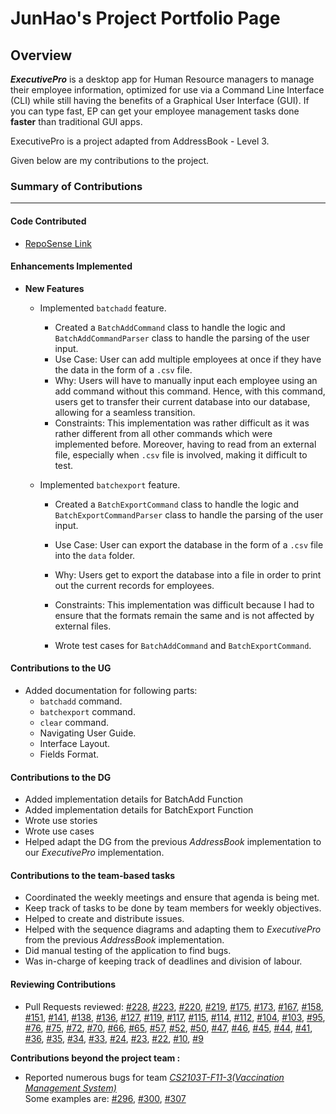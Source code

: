 # JunHao's Project Portfolio Page

## Overview

***ExecutivePro*** is a desktop app for Human Resource managers to manage their employee information, 
optimized for use via a Command Line Interface (CLI) while still having the benefits of a Graphical User Interface (GUI).
If you can type fast, EP can get your employee management tasks done **faster** than traditional GUI apps.

ExecutivePro is a project adapted from AddressBook - Level 3.

Given below are my contributions to the project.

### Summary of Contributions

---

#### Code Contributed 

* [RepoSense Link](https://nus-cs2103-ay2223s2.github.io/tp-dashboard/?search=junhao247&breakdown=true&sort=groupTitle&sortWithin=title&since=2023-02-17&timeframe=commit&mergegroup=&groupSelect=groupByRepos&checkedFileTypes=docs~functional-code~test-code~other)

#### Enhancements Implemented
* **New Features**
    * Implemented `batchadd` feature.
        * Created a `BatchAddCommand` class to handle the logic 
          and `BatchAddCommandParser` class to handle the parsing of the user input.
        * Use Case: User can add multiple employees at once if they have the data in the form of a `.csv` file.
        * Why: Users will have to manually input each employee using an add command without this command. Hence, with 
          this command, users get to transfer their current database into our database, 
          allowing for a seamless transition.
        * Constraints: This implementation was rather difficult as it was rather different from all other commands 
          which were implemented before. Moreover, having to read from an external file, 
          especially when `.csv` file is involved, making it difficult to test.
      
  * Implemented `batchexport` feature.
      * Created a `BatchExportCommand` class to handle the logic
        and `BatchExportCommandParser` class to handle the parsing of the user input.
      * Use Case: User can export the database in the form of a `.csv` file into the `data` folder.
      * Why: Users get to export the database into a file in order to print out the current records for employees.
      * Constraints: This implementation was difficult because I had to ensure that the formats remain the same
        and is not affected by external files.

    * Wrote test cases for `BatchAddCommand` and `BatchExportCommand`.


#### Contributions to the UG
* Added documentation for following parts:
    * `batchadd` command.
    * `batchexport` command.
    * `clear` command.
    * Navigating User Guide.
    * Interface Layout.
    * Fields Format.

#### Contributions to the DG
* Added implementation details for BatchAdd Function
* Added implementation details for BatchExport Function
* Wrote use stories
* Wrote use cases
* Helped adapt the DG from the previous _AddressBook_ implementation to our _ExecutivePro_ implementation.


#### Contributions to the team-based tasks
* Coordinated the weekly meetings and ensure that agenda is being met.
* Keep track of tasks to be done by team members for weekly objectives.
* Helped to create and distribute issues.
* Helped with the sequence diagrams and adapting them to _ExecutivePro_ from the previous _AddressBook_ implementation.
* Did manual testing of the application to find bugs.
* Was in-charge of keeping track of deadlines and division of labour.

#### Reviewing Contributions
* Pull Requests reviewed:
  [#228](https://github.com/AY2223S2-CS2103T-W09-4/tp/pull/228),
  [#223](https://github.com/AY2223S2-CS2103T-W09-4/tp/pull/223),
  [#220](https://github.com/AY2223S2-CS2103T-W09-4/tp/pull/220),
  [#219](https://github.com/AY2223S2-CS2103T-W09-4/tp/pull/219),
  [#175](https://github.com/AY2223S2-CS2103T-W09-4/tp/pull/175),
  [#173](https://github.com/AY2223S2-CS2103T-W09-4/tp/pull/173),
  [#167](https://github.com/AY2223S2-CS2103T-W09-4/tp/pull/167),
  [#158](https://github.com/AY2223S2-CS2103T-W09-4/tp/pull/158),
  [#151](https://github.com/AY2223S2-CS2103T-W09-4/tp/pull/151),
  [#141](https://github.com/AY2223S2-CS2103T-W09-4/tp/pull/141),
  [#138](https://github.com/AY2223S2-CS2103T-W09-4/tp/pull/138),
  [#136](https://github.com/AY2223S2-CS2103T-W09-4/tp/pull/136),
  [#127](https://github.com/AY2223S2-CS2103T-W09-4/tp/pull/127),
  [#119](https://github.com/AY2223S2-CS2103T-W09-4/tp/pull/119),
  [#117](https://github.com/AY2223S2-CS2103T-W09-4/tp/pull/117),
  [#115](https://github.com/AY2223S2-CS2103T-W09-4/tp/pull/115),
  [#114](https://github.com/AY2223S2-CS2103T-W09-4/tp/pull/114),
  [#112](https://github.com/AY2223S2-CS2103T-W09-4/tp/pull/112),
  [#104](https://github.com/AY2223S2-CS2103T-W09-4/tp/pull/104),
  [#103](https://github.com/AY2223S2-CS2103T-W09-4/tp/pull/103),
  [#95](https://github.com/AY2223S2-CS2103T-W09-4/tp/pull/95),
  [#76](https://github.com/AY2223S2-CS2103T-W09-4/tp/pull/76),
  [#75](https://github.com/AY2223S2-CS2103T-W09-4/tp/pull/75),
  [#72](https://github.com/AY2223S2-CS2103T-W09-4/tp/pull/72),
  [#70](https://github.com/AY2223S2-CS2103T-W09-4/tp/pull/70),
  [#66](https://github.com/AY2223S2-CS2103T-W09-4/tp/pull/66),
  [#65](https://github.com/AY2223S2-CS2103T-W09-4/tp/pull/65),
  [#57](https://github.com/AY2223S2-CS2103T-W09-4/tp/pull/57),
  [#52](https://github.com/AY2223S2-CS2103T-W09-4/tp/pull/52),
  [#50](https://github.com/AY2223S2-CS2103T-W09-4/tp/pull/50),
  [#47](https://github.com/AY2223S2-CS2103T-W09-4/tp/pull/47),
  [#46](https://github.com/AY2223S2-CS2103T-W09-4/tp/pull/46),
  [#45](https://github.com/AY2223S2-CS2103T-W09-4/tp/pull/45),
  [#44](https://github.com/AY2223S2-CS2103T-W09-4/tp/pull/44),
  [#41](https://github.com/AY2223S2-CS2103T-W09-4/tp/pull/41),
  [#36](https://github.com/AY2223S2-CS2103T-W09-4/tp/pull/36),
  [#35](https://github.com/AY2223S2-CS2103T-W09-4/tp/pull/35),
  [#34](https://github.com/AY2223S2-CS2103T-W09-4/tp/pull/34),
  [#33](https://github.com/AY2223S2-CS2103T-W09-4/tp/pull/33),
  [#24](https://github.com/AY2223S2-CS2103T-W09-4/tp/pull/24),
  [#23](https://github.com/AY2223S2-CS2103T-W09-4/tp/pull/23),
  [#22](https://github.com/AY2223S2-CS2103T-W09-4/tp/pull/22),
  [#10](https://github.com/AY2223S2-CS2103T-W09-4/tp/pull/10),
  [#9](https://github.com/AY2223S2-CS2103T-W09-4/tp/pull/9)




**Contributions beyond the project team :**
- Reported numerous bugs for team [_CS2103T-F11-3(Vaccination Management System)_](https://github.com/AY2223S2-CS2103-F11-3/tp)  
  Some examples are: [#296](https://github.com/AY2223S2-CS2103-F11-3/tp/issues/296), 
  [#300](https://github.com/AY2223S2-CS2103-F11-3/tp/issues/300),
  [#307](https://github.com/AY2223S2-CS2103-F11-3/tp/issues/307)

